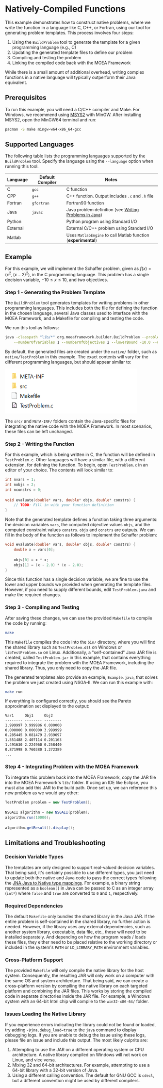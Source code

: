 # Natively-Compiled Functions

This example demonstrates how to construct native problems, where we write the function in a language like C, C++,
or Fortran, using our tool for generating problem templates.  This process involves four steps:

1. Using the `BuildProblem` tool to generate the template for a given programming language (e.g., C)
2. Updating the generated template files to define our problem
3. Compiling and testing the problem
4. Linking the compiled code back with the MOEA Framework

While there is a small amount of additional overhead, writing complex functions in a native language will typically
outperform their Java equivalent.

## Prerequisites

To run this example, you will need a C/C++ compiler and Make.  For Windows, we recommend using
[MSYS2](https://www.msys2.org/) with MinGW.  After installing MSYS2, open the MinGW64 terminal and run:

```bash
pacman -S make mingw-w64-x86_64-gcc
```

## Supported Languages

The following table lists the programming languages supported by the `BuildProblem` tool.  Specify the language
using the `--language` option when running this tool.

Language | Default Compiler | Notes
-------- | ---------------- | -----
C        | `gcc`            | C function
CPP      | `g++`            | C++ function.  Output includes `.c` and `.h` file
Fortran  | `gfortran`       | Fortran90 function
Java     | `javac`          | Java problem definition (see [Writing Problems in Java](writingJavaProblem.md))
Python   |                  | Python program using Standard I/O
External |                  | External C/C++ problem using Standard I/O
Matlab   |                  | Uses `MatlabEngine` to call Matlab function (**experimental**)

## Example

For this example, we will implement the Schaffer problem, given as $f(x) = (x^2, (x-2)^2)$, in the C programming
language.  This problem has a single decision variable, $-10 \leq x \leq 10$, and two objectives.

### Step 1 - Generating the Problem Template

The `BuildProblem` tool generates templates for writing problems in other programming languages.  This includes
both the file for defining the function in the chosen language, several Java classes used to interface with the 
MOEA Framework, and a Makefile for compiling and testing the code.

We run this tool as follows:

```bash
java -classpath "lib/*" org.moeaframework.builder.BuildProblem --problemName TestProblem --language c \
	--numberOfVariables 1 --numberOfObjectives 2 --lowerBound -10.0 --upperBound 10.0
```

By default, the generated files are created under the `native/` folder, such as `native/TestProblem` in this
example.  The exact contents will vary for the different programming languages, but should appear similar to:

![Project Builder Directory Layout](imgs/builder-layout.png)

The `src/` and `META-INF/` folders contain the Java-specific files for integrating the native code with the
MOEA Framework.  In most scenarios, these files can be left unchanged.

### Step 2 - Writing the Function

For this example, which is being written in C, the function will be defined in `TestProblem.c`.  Other languages
will have a similar file, with a different extension, for defining the function.  To begin, open `TestProblem.c`
in an editor of your choice.  The contents will look similar to:

```c
int nvars = 1;
int nobjs = 2;
int nconstrs = 0;

void evaluate(double* vars, double* objs, double* constrs) {
	// TODO: Fill in with your function definition
}
```

Note that the generated template defines a function taking three arguments: the decision variables `vars`, the
computed objective values `objs`, and the computed constraint values `constrs`.  `objs` and `constrs` are outputs.
We can fill in the body of the function as follows to implement the Schaffer problem:

```c
void evaluate(double* vars, double* objs, double* constrs) {
	double x = vars[0];
	
	objs[0] = x * x;
	objs[1] = (x - 2.0) * (x - 2.0);
}
```

Since this function has a single decision variable, we are fine to use the lower and upper bounds we provided when
generating the template files.  However, if you need to supply different bounds, edit `TestProblem.java` and make
the required changes.

### Step 3 - Compiling and Testing

After saving these changes, we can use the provided `Makefile` to compile the code by running:

```bash
make
```

This `Makefile` compiles the code into the `bin/` directory, where you will find the shared library such as
`TestProblem.dll` on Windows or `libTestProblem.so` on Linux.  Additionally, a "self-contained" Java JAR file is
created, called `TestProblem.jar` in this example, that contains everything required to integrate the problem with
the MOEA Framework, including the shared library.  Thus, you only need to copy the JAR file.
   
The generated templates also provide an example, `Example.java`, that solves the problem we just created using
NSGA-II.  We can run this example with:

```bash
make run
```

If everything is configured correctly, you should see the Pareto approximation set displayed to the output:

```
Var1     Obj1     Obj2
-------- -------- --------
1.999997 3.999986 0.000000
0.000000 0.000000 3.999999
0.285445 0.081479 2.939697
1.551488 2.407114 0.201163
1.491630 2.224960 0.258440
0.871998 0.760380 1.272389
...
```

### Step 4 - Integrating Problem with the MOEA Framework

To integrate this problem back into the MOEA Framework, copy the JAR file into the MOEA Framework's `lib/` folder.
If using an IDE like Eclipse, you must also add this JAR to the build path.  Once set up, we can reference this new
problem as we would any other:

```java
TestProblem problem = new TestProblem();

NSGAII algorithm = new NSGAII(problem);
algorithm.run(10000);

algorithm.getResult().display();
```

## Limitations and Troubleshooting

### Decision Variable Types

The templates are only designed to support real-valued decision variables.  That being said, it's certainly possible
to use different types, you just need to update both the native and Java code to pass the correct types following the
[JNA Java to Native type mappings](https://github.com/java-native-access/jna/blob/master/www/Mappings.md).  For
example, a binary string represented as a `boolean[]` in Java can be passed to C as an integer array (`int*`) where
`false` and `true` are converted to `0` and `1`, respectively.

### Required Dependencies

The default `Makefile` only bundles the shared library in the Java JAR.  If the entire problem is self-contained in
the shared library, no further action is needed.  However, if the library uses any external dependencies, such as
another system library, executable, data file, etc., those will need to be installed separately.  And depending on how
the program reads / loads these files, they either need to be placed relative to the working directory or included
in the system's `PATH` or `LD_LIBRARY_PATH` environment variables.

### Cross-Platform Support

The provided `Makefile` will only compile the native library for the host system.  Consequently, the resulting JAR
will only work on a computer with the same OS and system architecture.  That being said, we can create a cross-platform
version by compiling the native library on each targeted platform and combining the JAR files.  This works by storing
the compiled code in separate directories inside the JAR file.  For example, a Windows system with an 64-bit Intel chip
will compile to the `win32-x86-64/` folder.

### Issues Loading the Native Library

If you experience errors indicating the library could not be found or loaded, try adding `-Djna.debug_load=true` to
the `java` command to display debugging logs.  If you are unable to debug the issue using these logs, please file an
issue and include this output.  The most likely culprits are:

1. Attempting to use the JAR on a different operating system or CPU architecture.  A native library compiled on Windows
   will not work on Linux, and vice versa.
2. Mixing 32 and 64-bit architectures.  For example, attempting to use a 64-bit library with a 32-bit version of Java.
3. Using a different calling convention.  The default for GNU GCC is `cdecl`, but a different convention might be used
   by different compilers.
